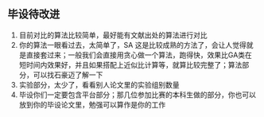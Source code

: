 ## 毕设待改进

1. 目前对比的算法比较简单，最好能有文献出处的算法进行对比
2. 你的算法一眼看过去，太简单了，SA 这是比较成熟的方法了，会让人觉得就是直接套过来；一般我们会直接用贪心做一个算法，跑得快，效果比GA类在短时间内效果好，并且如果搭配上近似比计算等，就算比较完整了；算法部分，可以找石豪迈了解一下
3. 实验部分，太少了，看看别人论文里的实验组别数量
4. 毕设你们一定要包含平台部分；那几位参加比赛的本科生做的部分，你也可以放到你的毕设论文里，勉强可以算作是你的工作

